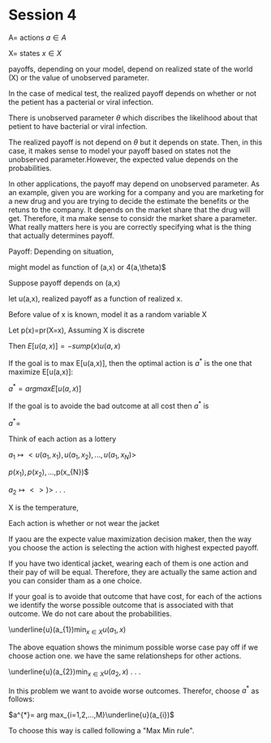 # Session 4

A= actions    $a \in A$

X= states  $x \in X$



payoffs, depending on your model, depend on realized state of the world (X) or the value of unobserved parameter.
 
In the case of medical test, the realized payoff depends on whether or not the petient has a pacterial or viral infection. 

There is unobserved parameter $\theta$ which discribes the likelihood about that petient to have bacterial or viral infection.

The realized payoff is not depend on $\theta$ but it depends on state. Then, in this case, it makes sense to model your payoff based on states not the unobserved parameter.However, the expected value depends on the probabilities. 

In other applications, the payoff may depend on unobserved parameter. As an example, given you are working for a company and you are marketing for a new drug and you are trying to decide the estimate the benefits or the retuns to the company.
It depends on the market share that the drug will get. Therefore, it ma make sense to considr the market share a parameter.
What really matters here is you are correctly specifying what is the thing that actually determines payoff.

Payoff: Depending on situation,

might model as function of (a,x) or 4(a,\theta)$

Suppose payoff depends on (a,x)

let u(a,x), realized payoff as a function of realized x.

Before value of x is known, model it as a random variable X

Let p(x)=pr(X=x), Assuming X is discrete

Then $E[u(a,x)]=-sum p(x)u(a,x)$

If the goal is to max E[u(a,x)], then the optimal action is $a^{*}$ is the one that maximize E[u(a,x)]:

$a^{*}=arg max E[u(a,x)]$ 

If the goal is to avoide the bad outcome at all cost then $a^{*}$ is

$a^{*}=$

Think of each action as a lottery 

$a_{1} \longmapsto <u(a_{1},x_{1}),u(a_{1},x_{2}),...,u(a_{1},x_{N})>$

$p(x_{1}),p(x_{2}),...,$p(x_{N})$

$a_{2} \longmapsto <>)>$
.
.
.

X is the temperature, 

Each action is whether or not wear the jacket

If yaou are the expecte value maximization decision maker, then the way you choose the action is selecting the action with highest expected payoff.

If you have two identical jacket, wearing each of them is one action and their pay of will be equal. Therefore, they are actually the same action and you can consider tham as a one choice.

 If your goal is to avoide that outcome that have cost, for each of the actions we identify the worse possible outcome that is associated with that outcome. We do not care about the probabilities. 
 
 \underline{u}(a_{1})$\min_{x\in X} u(a_{1},x)$ 
 
The above equation shows the minimum possible worse case pay off if we choose action one. we have the same relationsheps for other actions.

\underline{u}(a_{2})$\min_{x\in X} u(a_{2},x)$ 
.
.
.

In this problem we want to avoide worse outcomes. Therefor, choose $a^{*}$ as follows:

$a^{*}= arg max_{i=1,2,...,M}\underline{u}(a_{i})$

To choose this way is called following a "Max Min rule".





